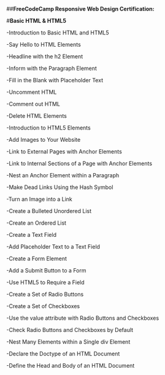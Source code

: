 ##**FreeCodeCamp Responsive Web Design Certification:**

#**Basic HTML & HTML5**

-Introduction to Basic HTML and HTML5


-Say Hello to HTML Elements


-Headline with the h2 Element


-Inform with the Paragraph Element


-Fill in the Blank with Placeholder Text


-Uncomment HTML


-Comment out HTML


-Delete HTML Elements


-Introduction to HTML5 Elements


-Add Images to Your Website


-Link to External Pages with Anchor Elements


-Link to Internal Sections of a Page with Anchor Elements


-Nest an Anchor Element within a Paragraph


-Make Dead Links Using the Hash Symbol


-Turn an Image into a Link


-Create a Bulleted Unordered List


-Create an Ordered List


-Create a Text Field


-Add Placeholder Text to a Text Field


-Create a Form Element


-Add a Submit Button to a Form


-Use HTML5 to Require a Field


-Create a Set of Radio Buttons


-Create a Set of Checkboxes


-Use the value attribute with Radio Buttons and Checkboxes


-Check Radio Buttons and Checkboxes by Default


-Nest Many Elements within a Single div Element


-Declare the Doctype of an HTML Document


-Define the Head and Body of an HTML Document
